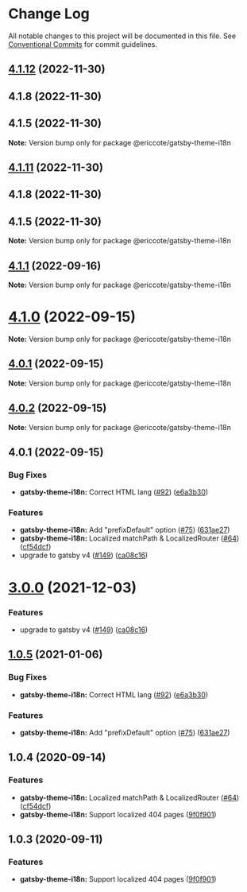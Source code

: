 # Change Log

All notable changes to this project will be documented in this file.
See [Conventional Commits](https://conventionalcommits.org) for commit guidelines.

## [4.1.12](https://github.com/ericcote/themes/compare/@ericcote/gatsby-theme-i18n@4.1.1...@ericcote/gatsby-theme-i18n@4.1.12) (2022-11-30)

## 4.1.8 (2022-11-30)

## 4.1.5 (2022-11-30)

**Note:** Version bump only for package @ericcote/gatsby-theme-i18n

## [4.1.11](https://github.com/ericcote/themes/compare/@ericcote/gatsby-theme-i18n@4.1.1...@ericcote/gatsby-theme-i18n@4.1.11) (2022-11-30)

## 4.1.8 (2022-11-30)

## 4.1.5 (2022-11-30)

**Note:** Version bump only for package @ericcote/gatsby-theme-i18n

## [4.1.1](https://github.com/ericcote/themes/compare/@ericcote/gatsby-theme-i18n@4.1.0...@ericcote/gatsby-theme-i18n@4.1.1) (2022-09-16)

**Note:** Version bump only for package @ericcote/gatsby-theme-i18n

# [4.1.0](https://github.com/gatsbyjs/themes/compare/@ericcote/gatsby-theme-i18n@4.0.2...@ericcote/gatsby-theme-i18n@4.1.0) (2022-09-15)

**Note:** Version bump only for package @ericcote/gatsby-theme-i18n

## [4.0.1](https://github.com/gatsbyjs/themes/compare/@ericcote/gatsby-theme-i18n@4.0.2...@ericcote/gatsby-theme-i18n@4.0.1) (2022-09-15)

**Note:** Version bump only for package @ericcote/gatsby-theme-i18n

## [4.0.2](https://github.com/gatsbyjs/themes/compare/@ericcote/gatsby-theme-i18n@4.0.1...@ericcote/gatsby-theme-i18n@4.0.2) (2022-09-15)

**Note:** Version bump only for package @ericcote/gatsby-theme-i18n

## 4.0.1 (2022-09-15)

### Bug Fixes

- **gatsby-theme-i18n:** Correct HTML lang ([#92](https://github.com/gatsbyjs/themes/issues/92)) ([e6a3b30](https://github.com/gatsbyjs/themes/commit/e6a3b30485999bbf8f5bffb75a2b292f0008f7a0))

### Features

- **gatsby-theme-i18n:** Add "prefixDefault" option ([#75](https://github.com/gatsbyjs/themes/issues/75)) ([631ae27](https://github.com/gatsbyjs/themes/commit/631ae27ad4541be60cb4e3893bfa0cf0aebc7d84))
- **gatsby-theme-i18n:** Localized matchPath & LocalizedRouter ([#64](https://github.com/gatsbyjs/themes/issues/64)) ([cf54dcf](https://github.com/gatsbyjs/themes/commit/cf54dcfc0c4bc9f2fcb030a84ef167d9292c29ed))
- upgrade to gatsby v4 ([#149](https://github.com/gatsbyjs/themes/issues/149)) ([ca08c16](https://github.com/gatsbyjs/themes/commit/ca08c168431b48ebc16fcdded16f4e02c852e41b))

# [3.0.0](https://github.com/gatsbyjs/themes/compare/gatsby-theme-i18n@1.0.5...gatsby-theme-i18n@3.0.0) (2021-12-03)

### Features

- upgrade to gatsby v4 ([#149](https://github.com/gatsbyjs/themes/issues/149)) ([ca08c16](https://github.com/gatsbyjs/themes/commit/ca08c168431b48ebc16fcdded16f4e02c852e41b))

## [1.0.5](https://github.com/gatsbyjs/themes/compare/gatsby-theme-i18n@1.0.4...gatsby-theme-i18n@1.0.5) (2021-01-06)

### Bug Fixes

- **gatsby-theme-i18n:** Correct HTML lang ([#92](https://github.com/gatsbyjs/themes/issues/92)) ([e6a3b30](https://github.com/gatsbyjs/themes/commit/e6a3b30485999bbf8f5bffb75a2b292f0008f7a0))

### Features

- **gatsby-theme-i18n:** Add "prefixDefault" option ([#75](https://github.com/gatsbyjs/themes/issues/75)) ([631ae27](https://github.com/gatsbyjs/themes/commit/631ae27ad4541be60cb4e3893bfa0cf0aebc7d84))

## 1.0.4 (2020-09-14)

### Features

- **gatsby-theme-i18n:** Localized matchPath & LocalizedRouter ([#64](https://github.com/gatsbyjs/themes/issues/64)) ([cf54dcf](https://github.com/gatsbyjs/themes/commit/cf54dcfc0c4bc9f2fcb030a84ef167d9292c29ed))
- **gatsby-theme-i18n:** Support localized 404 pages ([9f0f901](https://github.com/gatsbyjs/themes/commit/9f0f9017657fa76502d06ec3b2944352a52078bc))

## 1.0.3 (2020-09-11)

### Features

- **gatsby-theme-i18n:** Support localized 404 pages ([9f0f901](https://github.com/gatsbyjs/themes/commit/9f0f9017657fa76502d06ec3b2944352a52078bc))
